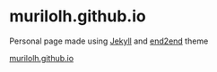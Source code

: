 # murilolh.github.io
Personal page made using [Jekyll](https://jekyllrb.com/) and [end2end](https://jekyllthemes.io/theme/end2end) theme

[murilolh.github.io](https://murilolh.github.io/)
